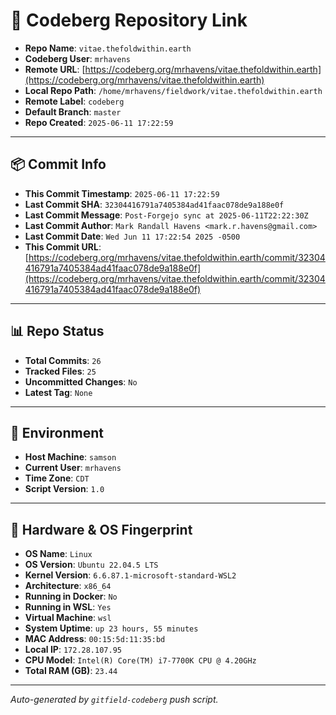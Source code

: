 # 🔗 Codeberg Repository Link

- **Repo Name**: `vitae.thefoldwithin.earth`
- **Codeberg User**: `mrhavens`
- **Remote URL**: [https://codeberg.org/mrhavens/vitae.thefoldwithin.earth](https://codeberg.org/mrhavens/vitae.thefoldwithin.earth)
- **Local Repo Path**: `/home/mrhavens/fieldwork/vitae.thefoldwithin.earth`
- **Remote Label**: `codeberg`
- **Default Branch**: `master`
- **Repo Created**: `2025-06-11 17:22:59`

---

## 📦 Commit Info

- **This Commit Timestamp**: `2025-06-11 17:22:59`
- **Last Commit SHA**: `32304416791a7405384ad41faac078de9a188e0f`
- **Last Commit Message**: `Post-Forgejo sync at 2025-06-11T22:22:30Z`
- **Last Commit Author**: `Mark Randall Havens <mark.r.havens@gmail.com>`
- **Last Commit Date**: `Wed Jun 11 17:22:54 2025 -0500`
- **This Commit URL**: [https://codeberg.org/mrhavens/vitae.thefoldwithin.earth/commit/32304416791a7405384ad41faac078de9a188e0f](https://codeberg.org/mrhavens/vitae.thefoldwithin.earth/commit/32304416791a7405384ad41faac078de9a188e0f)

---

## 📊 Repo Status

- **Total Commits**: `26`
- **Tracked Files**: `25`
- **Uncommitted Changes**: `No`
- **Latest Tag**: `None`

---

## 🧭 Environment

- **Host Machine**: `samson`
- **Current User**: `mrhavens`
- **Time Zone**: `CDT`
- **Script Version**: `1.0`

---

## 🧬 Hardware & OS Fingerprint

- **OS Name**: `Linux`
- **OS Version**: `Ubuntu 22.04.5 LTS`
- **Kernel Version**: `6.6.87.1-microsoft-standard-WSL2`
- **Architecture**: `x86_64`
- **Running in Docker**: `No`
- **Running in WSL**: `Yes`
- **Virtual Machine**: `wsl`
- **System Uptime**: `up 23 hours, 55 minutes`
- **MAC Address**: `00:15:5d:11:35:bd`
- **Local IP**: `172.28.107.95`
- **CPU Model**: `Intel(R) Core(TM) i7-7700K CPU @ 4.20GHz`
- **Total RAM (GB)**: `23.44`

---

_Auto-generated by `gitfield-codeberg` push script._
